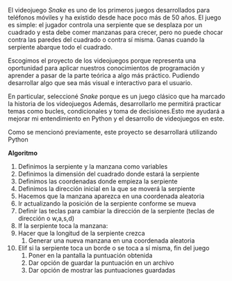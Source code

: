 ﻿El videojuego *Snake* es uno de los primeros juegos desarrollados para teléfonos móviles y ha existido desde hace poco más de 50 años. El juego es simple: el jugador controla una serpiente que se desplaza por un cuadrado y esta debe comer manzanas para crecer, pero no puede chocar contra las paredes del cuadrado o contra sí misma. Ganas cuando la serpiente abarque todo el cuadrado.

Escogimos el proyecto de los videojuegos porque representa una oportunidad para aplicar nuestros conocimientos de programación y aprender a pasar de la parte teórica a algo más práctico. Pudiendo desarrollar algo que sea más visual e interactivo para el usuario.

En particular, seleccioné *Snake* porque es un juego clásico que ha marcado la historia de los videojuegos Además, desarrollarlo me permitirá practicar temas como bucles, condicionales y toma de decisiones.Esto me ayudará a mejorar mi entendimiento en Python y el desarrollo de videojuegos en este.

Como se mencionó previamente, este proyecto se desarrollará utilizando Python



**Algoritmo**

1. Definimos la serpiente y la manzana como variables
1. Definimos la dimensión del cuadrado donde estará la serpiente
1. Definimos las coordenadas donde empieza la serpiente
1. Definimos la dirección inicial en la que se moverá la serpiente
1. Hacemos que la manzana aparezca en una coordenada aleatoria
1. Ir actualizando la posición de la serpiente conforme se mueva
1. Definir las teclas para cambiar la dirección de la serpiente (teclas de dirección o w,a,s,d)
1. If la serpiente toca la manzana:
1. Hacer que la longitud de la serpiente crezca
   1. Generar una nueva manzana en una coordenada aleatoria
1. Elif si la serpiente toca un borde o se toca a sí misma, fin del juego
   1. Poner en la pantalla la puntuación obtenida
   1. Dar opción de guardar la puntuación en un archivo
   1. Dar opción de mostrar las puntuaciones guardadas
